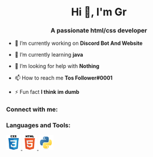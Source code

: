 <h1 align="center">Hi 👋, I'm Gr</h1>
<h3 align="center">A passionate html/css developer</h3>

- 🔭 I’m currently working on **Discord Bot And Website**

- 🌱 I’m currently learning **java**

- 🤝 I’m looking for help with **Nothing**

- 📫 How to reach me **Tos Follower#0001**

- ⚡ Fun fact **I think im dumb**

<h3 align="left">Connect with me:</h3>
<p align="left">
</p>

<h3 align="left">Languages and Tools:</h3>
<p align="left"> <a href="https://www.w3schools.com/css/" target="_blank" rel="noreferrer"> <img src="https://raw.githubusercontent.com/devicons/devicon/master/icons/css3/css3-original-wordmark.svg" alt="css3" width="40" height="40"/> </a> <a href="https://www.w3.org/html/" target="_blank" rel="noreferrer"> <img src="https://raw.githubusercontent.com/devicons/devicon/master/icons/html5/html5-original-wordmark.svg" alt="html5" width="40" height="40"/> </a> <a href="https://www.python.org" target="_blank" rel="noreferrer"> <img src="https://raw.githubusercontent.com/devicons/devicon/master/icons/python/python-original.svg" alt="python" width="40" height="40"/> </a> </p>
